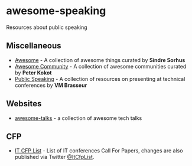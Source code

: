 # awesome-speaking

Resources about public speaking

## Miscellaneous

- [Awesome](https://github.com/sindresorhus/awesome) - A collection of awesome things curated by **Sindre Sorhus**
- [Awesome Community](https://github.com/peterkokot/awesome-community) - A collection of awesome communities curated by **Peter Kokot**
- [Public Speaking](https://github.com/vmbrasseur/Public_Speaking) - A collection of resources on presenting at technical conferences by **VM Brasseur**

## Websites

- [awesome-talks](https://github.com/JanVanRyswyck/awesome-talks) - a collection of awesome tech talks

## CFP

- [IT CFP List](https://github.com/softwaremill/it-cfp-list) - List of IT conferences Call For Papers, changes are also published via Twitter [@ItCfpList](https://twitter.com/ItCfpList).
